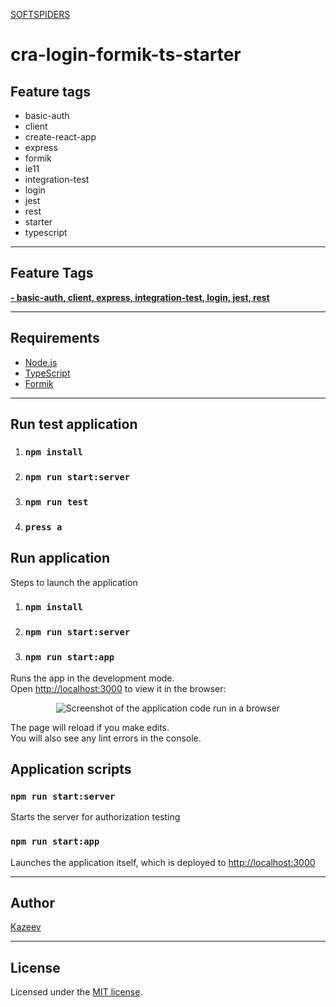 [SOFTSPIDERS](https://github.com/softspiders/softspiders)

# cra-login-formik-ts-starter

## Feature tags
- basic-auth
- client
- create-react-app
- express
- formik
- ie11
- integration-test
- login
- jest
- rest
- starter
- typescript

---
## Feature Tags

[**- basic-auth, client, express, integration-test, login, jest, rest**](https://github.com/softspiders/formik-ts-starter)

---

## Requirements

- [Node.js](https://nodejs.org/en/download/package-manager/)
- [TypeScript](https://www.typescriptlang.org/)
- [Formik](https://github.com/jaredpalmer/formik/)

---


## Run test application 
1. ### `npm install`
2. ### `npm run start:server`
3. ### `npm run test`
4. ### `press a `

## Run application 
Steps to launch the application
1. ### `npm install`
2. ### `npm run start:server`
3. ### `npm run start:app`

Runs the app in the development mode.<br />
Open [http://localhost:3000](http://localhost:3000) to view it in the browser:

<p align="center">
   <div">
   <img alt="Screenshot of the application code run in a browser" src="images/Example.png" />
   </div>
</p>

The page will reload if you make edits.<br />
You will also see any lint errors in the console.

##  Application scripts

### `npm run start:server`
Starts the server for authorization testing

### `npm run start:app`
Launches the application itself, which is deployed to [http://localhost:3000](http://localhost:3000)

---
## Author
[Kazeev](https://github.com/Kazeev)

---
## License
Licensed under the [MIT license](./LICENSE).

